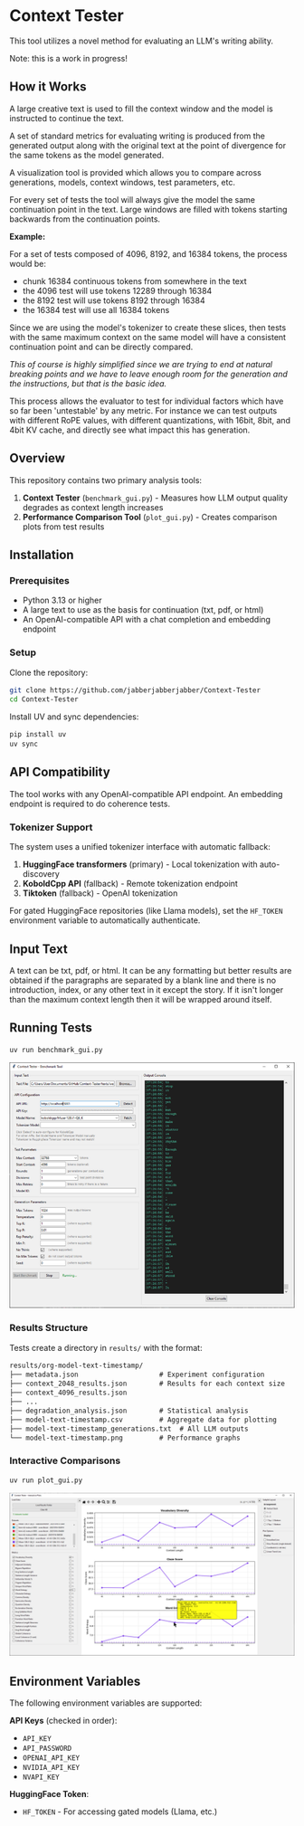 # Context Tester

This tool utilizes a novel method for evaluating an LLM's writing ability.

Note: this is a work in progress!

## How it Works 

A large creative text is used to fill the context window and the model is instructed to continue the text. 

A set of standard metrics for evaluating writing is produced from the generated output along with the original text at the point of divergence for the same tokens as the model generated. 

A visualization tool is provided which allows you to compare across generations, models, context windows, test parameters, etc. 

For every set of tests the tool will always give the model the same continuation point in the text. Large windows are filled with tokens starting backwards from the continuation points. 

**Example:** 

For a set of tests composed of 4096, 8192, and 16384 tokens, the process would be:

- chunk 16384 continuous tokens from somewhere in the text
- the 4096 test will use tokens 12289 through 16384
- the 8192 test will use tokens 8192 through 16384
- the 16384 test will use all 16384 tokens

Since we are using the model's tokenizer to create these slices, then tests with the same maximum context on the same model will have a consistent continuation point and can be directly compared.

*This of course is highly simplified since we are trying to end at natural breaking points and we have to leave enough room for the generation and the instructions, but that is the basic idea.*

This process allows the evaluator to test for individual factors which have so far been 'untestable' by any metric. For instance we can test outputs with different RoPE values, with different quantizations, with 16bit, 8bit, and 4bit KV cache, and directly see what impact this has generation. 

## Overview

This repository contains two primary analysis tools:

1. **Context Tester** (`benchmark_gui.py`) - Measures how LLM output quality degrades as context length increases
2. **Performance Comparison Tool** (`plot_gui.py`) - Creates comparison plots from test results

## Installation

### Prerequisites

- Python 3.13 or higher
- A large text to use as the basis for continuation (txt, pdf, or html)
- An OpenAI-compatible API with a chat completion and embedding endpoint

### Setup

Clone the repository:

```bash
git clone https://github.com/jabberjabberjabber/Context-Tester
cd Context-Tester
```

Install UV and sync dependencies:

```bash
pip install uv
uv sync
```

## API Compatibility

The tool works with any OpenAI-compatible API endpoint. An embedding endpoint is required to do coherence tests.

### Tokenizer Support

The system uses a unified tokenizer interface with automatic fallback:

1. **HuggingFace transformers** (primary) - Local tokenization with auto-discovery
2. **KoboldCpp API** (fallback) - Remote tokenization endpoint
3. **Tiktoken** (fallback) - OpenAI tokenization

For gated HuggingFace repositories (like Llama models), set the `HF_TOKEN` environment variable to automatically authenticate.

## Input Text

A text can be txt, pdf, or html. It can be any formatting but better results are obtained if the paragraphs are separated by a blank line and there is no introduction, index, or any other text in it except the story. If it isn't longer than the maximum context length then it will be wrapped around itself.

## Running Tests

```bash
uv run benchmark_gui.py
```
![Screenshot](./media/benchmark_gui.png)

### Results Structure

Tests create a directory in `results/` with the format:

```
results/org-model-text-timestamp/
├── metadata.json                    # Experiment configuration
├── context_2048_results.json        # Results for each context size
├── context_4096_results.json
├── ...
├── degradation_analysis.json        # Statistical analysis
├── model-text-timestamp.csv         # Aggregate data for plotting
├── model-text-timestamp_generations.txt  # All LLM outputs
└── model-text-timestamp.png         # Performance graphs
```

### Interactive Comparisons

```bash
uv run plot_gui.py
```
![Screenshot](./media/plot_gui.png)

## Environment Variables

The following environment variables are supported:

**API Keys** (checked in order):
- `API_KEY`
- `API_PASSWORD`
- `OPENAI_API_KEY`
- `NVIDIA_API_KEY`
- `NVAPI_KEY`

**HuggingFace Token**:
- `HF_TOKEN` - For accessing gated models (Llama, etc.)

